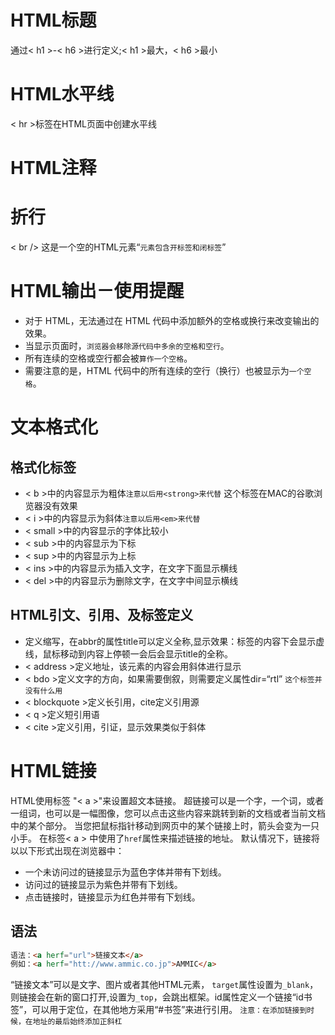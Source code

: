 # HTML标题
通过< h1 >-< h6 >进行定义;< h1 >最大，< h6 >最小

# HTML水平线
< hr >标签在HTML页面中创建水平线

# HTML注释
<!--  这是一个注释 -->

# 折行
< br /> 这是一个空的HTML元素“``元素包含开标签和闭标签``”

# HTML输出－使用提醒
- 对于 HTML，无法通过在 HTML 代码中添加额外的空格或换行来改变输出的效果。
- 当显示页面时，``浏览器会移除源代码中多余的空格和空行``。
- 所有连续的空格或空行都会被``算作一个空格``。
- 需要注意的是，HTML 代码中的所有连续的空行（换行）也被显示为``一个空格``。

# 文本格式化

## 格式化标签
- < b >中的内容显示为粗体``注意以后用<strong>来代替`` 这个标签在MAC的谷歌浏览器没有效果
- < i >中的内容显示为斜体``注意以后用<em>来代替``
- < small >中的内容显示的字体比较小
- < sub >中的内容显示为下标
- < sup >中的内容显示为上标
- < ins >中的内容显示为插入文字，在文字下面显示横线
- < del >中的内容显示为删除文字，在文字中间显示横线

## HTML引文、引用、及标签定义
- <abbr>定义缩写，在abbr的属性title可以定义全称,显示效果：标签的内容下会显示虚线，鼠标移动到内容上停顿一会后会显示title的全称。
- < address >定义地址，该元素的内容会用斜体进行显示
- < bdo >定义文字的方向，如果需要倒叙，则需要定义属性dir=“rtl” ``这个标签并没有什么用``
- < blockquote >定义长引用，cite定义引用源
- < q >定义短引用语
- < cite >定义引用，引证，显示效果类似于斜体

# HTML链接
HTML使用标签 "< a >"来设置超文本链接。
超链接可以是一个字，一个词，或者一组词，也可以是一幅图像，您可以点击这些内容来跳转到新的文档或者当前文档中的某个部分。
当您把鼠标指针移动到网页中的某个链接上时，箭头会变为一只小手。
在标签< a > 中使用了``href``属性来描述链接的地址。
默认情况下，链接将以以下形式出现在浏览器中：
- 一个未访问过的链接显示为蓝色字体并带有下划线。
- 访问过的链接显示为紫色并带有下划线。
- 点击链接时，链接显示为红色并带有下划线。
## 语法
```HTML
语法：<a herf="url">链接文本</a>
例如：<a herf="htt://www.ammic.co.jp">AMMIC</a>
```
“链接文本”可以是文字、图片或者其他HTML元素，
``target``属性设置为``_blank``，则链接会在新的窗口打开,设置为``_top``，会跳出框架。id属性定义一个链接“id书签”，可以用于定位，在其他地方采用“#书签”来进行引用。
``注意：在添加链接到时候，在地址的最后始终添加正斜杠``
